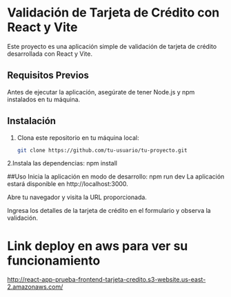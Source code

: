 # Validación de Tarjeta de Crédito con React y Vite

Este proyecto es una aplicación simple de validación de tarjeta de crédito desarrollada con React y Vite.

## Requisitos Previos

Antes de ejecutar la aplicación, asegúrate de tener Node.js y npm instalados en tu máquina.

## Instalación

1. Clona este repositorio en tu máquina local:

   ```bash
   git clone https://github.com/tu-usuario/tu-proyecto.git

2.Instala las dependencias: npm install

##Uso
Inicia la aplicación en modo de desarrollo: npm run dev
La aplicación estará disponible en http://localhost:3000.

Abre tu navegador y visita la URL proporcionada.

Ingresa los detalles de la tarjeta de crédito en el formulario y observa la validación.

# Link deploy en aws para ver su funcionamiento

http://react-app-prueba-frontend-tarjeta-credito.s3-website.us-east-2.amazonaws.com/
